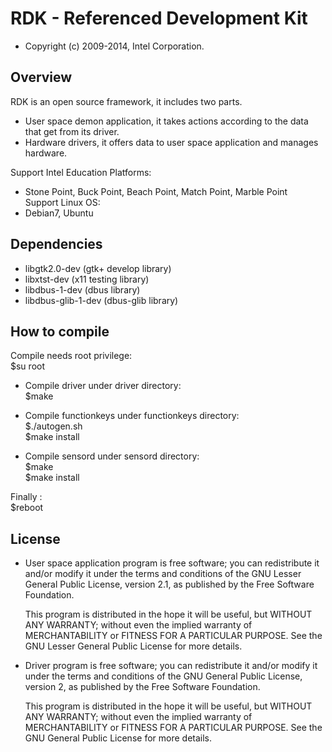 # RDK - Referenced Development Kit

 * Copyright (c) 2009-2014, Intel Corporation.
 
## Overview

RDK is an open source framework, it includes two parts.
* User space demon application, it takes actions according to the data that get from its driver.
* Hardware drivers, it offers data to user space application and manages hardware.
     
 Support Intel Education Platforms:     
 * Stone Point, Buck Point, Beach Point, Match Point, Marble Point         
 Support Linux OS:       
 * Debian7, Ubuntu     

## Dependencies

 * libgtk2.0-dev  (gtk+ develop library)
 * libxtst-dev	(x11 testing library)
 * libdbus-1-dev	(dbus library)
 * libdbus-glib-1-dev	(dbus-glib library)

## How to compile

  Compile needs root privilege:   
	$su root          

* Compile driver under driver directory:    
	$make      

* Compile functionkeys under functionkeys directory:      
	$./autogen.sh     
	$make install     

* Compile sensord under sensord directory:      
	$make         
	$make install        

Finally :    
	$reboot     
 
## License

 * User space application program is free software; you can redistribute it and/or modify it
   under the terms and conditions of the GNU Lesser General Public License,
   version 2.1, as published by the Free Software Foundation.

   This program is distributed in the hope it will be useful, but WITHOUT ANY
   WARRANTY; without even the implied warranty of MERCHANTABILITY or FITNESS
   FOR A PARTICULAR PURPOSE.  See the GNU Lesser General Public License for
   more details.
   
 * Driver program is free software; you can redistribute it and/or modify it
   under the terms and conditions of the GNU General Public License,
   version 2, as published by the Free Software Foundation.
 
   This program is distributed in the hope it will be useful, but WITHOUT
   ANY WARRANTY; without even the implied warranty of MERCHANTABILITY or
   FITNESS FOR A PARTICULAR PURPOSE.  See the GNU General Public License for
   more details.  

